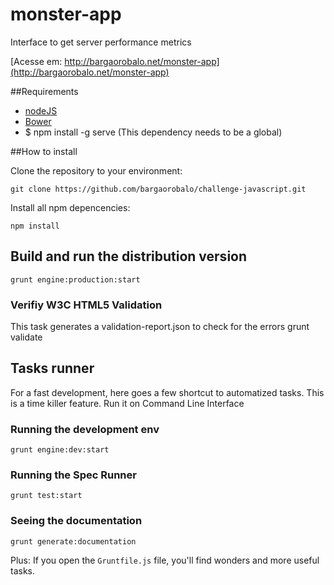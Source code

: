 monster-app
===========
Interface to get server performance metrics

[Acesse em: http://bargaorobalo.net/monster-app](http://bargaorobalo.net/monster-app)

##Requirements
* [nodeJS](http://nodejs.org/)
* [Bower](http://bower.io/)
* $ npm install -g serve (This dependency needs to be a global)

##How to install

Clone the repository to your environment:

    git clone https://github.com/bargaorobalo/challenge-javascript.git

Install all npm depencencies:

    npm install


## Build and run the distribution version
    grunt engine:production:start

### Verifiy W3C HTML5 Validation
This task generates a validation-report.json to check for the errors
    grunt validate


## Tasks runner
For a fast development, here goes a few shortcut to automatized tasks. This is a time killer feature. Run it on Command Line Interface

### Running the development env
    grunt engine:dev:start

### Running the Spec Runner
    grunt test:start

### Seeing the documentation
    grunt generate:documentation


Plus: If you open the `Gruntfile.js` file, you'll find wonders and more useful tasks.

